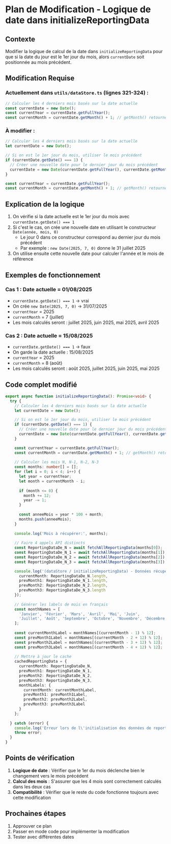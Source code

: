 # Plan de Modification - Logique de date dans initializeReportingData

## Contexte
Modifier la logique de calcul de la date dans `initializeReportingData` pour que si la date du jour est le 1er jour du mois, alors `currentDate` soit positionnée au mois précédent.

## Modification Requise

### Actuellement dans `utils/dataStore.ts` (lignes 321-324) :
```typescript
// Calculer les 4 derniers mois basés sur la date actuelle
const currentDate = new Date();
const currentYear = currentDate.getFullYear();
const currentMonth = currentDate.getMonth() + 1; // getMonth() retourne 0-11
```

### À modifier :
```typescript
// Calculer les 4 derniers mois basés sur la date actuelle
let currentDate = new Date();

// Si on est le 1er jour du mois, utiliser le mois précédent
if (currentDate.getDate() === 1) {
  // Créer une nouvelle date pour le dernier jour du mois précédent
  currentDate = new Date(currentDate.getFullYear(), currentDate.getMonth(), 0);
}

const currentYear = currentDate.getFullYear();
const currentMonth = currentDate.getMonth() + 1; // getMonth() retourne 0-11
```

## Explication de la logique

1. On vérifie si la date actuelle est le 1er jour du mois avec `currentDate.getDate() === 1`
2. Si c'est le cas, on crée une nouvelle date en utilisant le constructeur `Date(année, mois, 0)`
   - Le jour 0 dans ce constructeur correspond au dernier jour du mois précédent
   - Par exemple : `new Date(2025, 7, 0)` donne le 31 juillet 2025
3. On utilise ensuite cette nouvelle date pour calculer l'année et le mois de référence

## Exemples de fonctionnement

### Cas 1 : Date actuelle = 01/08/2025
- `currentDate.getDate() === 1` → vrai
- On crée `new Date(2025, 7, 0)` → 31/07/2025
- `currentYear` = 2025
- `currentMonth` = 7 (juillet)
- Les mois calculés seront : juillet 2025, juin 2025, mai 2025, avril 2025

### Cas 2 : Date actuelle = 15/08/2025
- `currentDate.getDate() === 1` → faux
- On garde la date actuelle : 15/08/2025
- `currentYear` = 2025
- `currentMonth` = 8 (août)
- Les mois calculés seront : août 2025, juillet 2025, juin 2025, mai 2025

## Code complet modifié

```typescript
export async function initializeReportingData(): Promise<void> {
  try {
    // Calculer les 4 derniers mois basés sur la date actuelle
    let currentDate = new Date();

    // Si on est le 1er jour du mois, utiliser le mois précédent
    if (currentDate.getDate() === 1) {
      // Créer une nouvelle date pour le dernier jour du mois précédent
      currentDate = new Date(currentDate.getFullYear(), currentDate.getMonth(), 0);
    }

    const currentYear = currentDate.getFullYear();
    const currentMonth = currentDate.getMonth() + 1; // getMonth() retourne 0-11
    
    // Calculer les mois N, N-1, N-2, N-3
    const months: number[] = [];
    for (let i = 0; i < 4; i++) {
      let year = currentYear;
      let month = currentMonth - i;
      
      if (month <= 0) {
        month += 12;
        year -= 1;
      }
      
      const anneeMois = year * 100 + month;
      months.push(anneeMois);
    }
    
    console.log('Mois à récupérer:', months);
    
    // Faire 4 appels API distincts
    const ReportingDataDe_N = await fetchAllReportingData(months[0]);
    const ReportingDataDe_N_1 = await fetchAllReportingData(months[1]);
    const ReportingDataDe_N_2 = await fetchAllReportingData(months[2]);
    const ReportingDataDe_N_3 = await fetchAllReportingData(months[3]);

    console.log('(dataStore / initializeReportingData) - Données récupérées:', {
      currentMonth: ReportingDataDe_N.length,
      prevMonth1: ReportingDataDe_N_1.length,
      prevMonth2: ReportingDataDe_N_2.length,
      prevMonth3: ReportingDataDe_N_3.length
    });
    
    // Générer les labels de mois en français
    const monthNames = [
      'Janvier', 'Février', 'Mars', 'Avril', 'Mai', 'Juin',
      'Juillet', 'Août', 'Septembre', 'Octobre', 'Novembre', 'Décembre'
    ];
    
    const currentMonthLabel = monthNames[(currentMonth - 1) % 12];
    const prevMonth1Label = monthNames[(currentMonth - 2 + 12) % 12];
    const prevMonth2Label = monthNames[(currentMonth - 3 + 12) % 12];
    const prevMonth3Label = monthNames[(currentMonth - 4 + 12) % 12];
  
    // Mettre à jour le cache
    cachedReportingData = {
      currentMonth: ReportingDataDe_N,
      prevMonth1: ReportingDataDe_N_1,
      prevMonth2: ReportingDataDe_N_2,
      prevMonth3: ReportingDataDe_N_3,
      monthLabels: {
        currentMonth: currentMonthLabel,
        prevMonth1: prevMonth1Label,
        prevMonth2: prevMonth2Label,
        prevMonth3: prevMonth3Label
      }
    };
    
  } catch (error) {
    console.log('Erreur lors de l\'initialisation des données de reporting:', error);
    throw error;
  }
}
```

## Points de vérification

1. **Logique de date** : Vérifier que le 1er du mois déclenche bien le changement vers le mois précédent
2. **Calcul des mois** : S'assurer que les 4 mois sont correctement calculés dans les deux cas
3. **Compatibilité** : Vérifier que le reste du code fonctionne toujours avec cette modification

## Prochaines étapes

1. Approuver ce plan
2. Passer en mode code pour implémenter la modification
3. Tester avec différentes dates